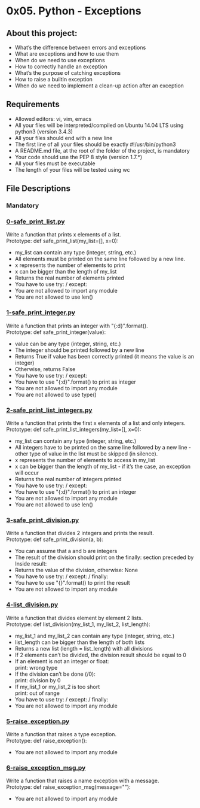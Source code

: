 # 0x05. Python - Exceptions

## About this project:
- What’s the difference between errors and exceptions
- What are exceptions and how to use them
- When do we need to use exceptions
- How to correctly handle an exception
- What’s the purpose of catching exceptions
- How to raise a builtin exception
- When do we need to implement a clean-up action after an exception

## Requirements
- Allowed editors: vi, vim, emacs
- All your files will be interpreted/compiled on Ubuntu 14.04 LTS using python3 (version 3.4.3)
- All your files should end with a new line
- The first line of all your files should be exactly #!/usr/bin/python3
- A README.md file, at the root of the folder of the project, is mandatory
- Your code should use the PEP 8 style (version 1.7.*)
- All your files must be executable
- The length of your files will be tested using wc

## File Descriptions

### Mandatory

### [0-safe_print_list.py](https://github.com/Valentinaga1/holbertonschool-higher_level_programming/tree/master/0x05-python-exceptions/0-safe_print_list.py "0-safe_print_list.py")
Write a function that prints x elements of a list.  
Prototype: def safe_print_list(my_list=[], x=0):  
- my_list can contain any type (integer, string, etc.)
- All elements must be printed on the same line followed by a new line.
- x represents the number of elements to print
- x can be bigger than the length of my_list
- Returns the real number of elements printed
- You have to use try: / except:
- You are not allowed to import any module
- You are not allowed to use len()

### [1-safe_print_integer.py](https://github.com/Valentinaga1/holbertonschool-higher_level_programming/tree/master/0x05-python-exceptions/1-safe_print_integer.py "1-safe_print_integer.py")
Write a function that prints an integer with "{:d}".format().  
Prototype: def safe_print_integer(value):  
- value can be any type (integer, string, etc.)
- The integer should be printed followed by a new line
- Returns True if value has been correctly printed (it means the value is an integer)
- Otherwise, returns False
- You have to use try: / except:
- You have to use "{:d}".format() to print as integer
- You are not allowed to import any module
- You are not allowed to use type()

### [2-safe_print_list_integers.py](https://github.com/Valentinaga1/holbertonschool-higher_level_programming/tree/master/0x05-python-exceptions/2-safe_print_list_integers.py "2-safe_print_list_integers.py")
Write a function that prints the first x elements of a list and only integers.  
Prototype: def safe_print_list_integers(my_list=[], x=0):  
- my_list can contain any type (integer, string, etc.)
- All integers have to be printed on the same line followed by a new line - other type of value in the list must be skipped (in silence).
- x represents the number of elements to access in my_list
- x can be bigger than the length of my_list - if it’s the case, an exception will occur
- Returns the real number of integers printed
- You have to use try: / except:
- You have to use "{:d}".format() to print an integer
- You are not allowed to import any module
- You are not allowed to use len()

### [3-safe_print_division.py](https://github.com/Valentinaga1/holbertonschool-higher_level_programming/tree/master/0x05-python-exceptions/3-safe_print_division.py "3-safe_print_division.py")
Write a function that divides 2 integers and prints the result.  
Prototype: def safe_print_division(a, b):  
- You can assume that a and b are integers
- The result of the division should print on the finally: section preceded by Inside result:
- Returns the value of the division, otherwise: None
- You have to use try: / except: / finally:
- You have to use "{}".format() to print the result
- You are not allowed to import any module

### [4-list_division.py](https://github.com/Valentinaga1/holbertonschool-higher_level_programming/tree/master/0x05-python-exceptions/4-list_division.py "4-list_division.py")
Write a function that divides element by element 2 lists.  
Prototype: def list_division(my_list_1, my_list_2, list_length):  
- my_list_1 and my_list_2 can contain any type (integer, string, etc.)
- list_length can be bigger than the length of both lists
- Returns a new list (length = list_length) with all divisions
- If 2 elements can’t be divided, the division result should be equal to 0
- If an element is not an integer or float:  
print: wrong type  
- If the division can’t be done (/0):  
print: division by 0  
- If my_list_1 or my_list_2 is too short  
print: out of range  
- You have to use try: / except: / finally:
- You are not allowed to import any module

### [5-raise_exception.py](https://github.com/Valentinaga1/holbertonschool-higher_level_programming/tree/master/0x05-python-exceptions/5-raise_exception.py "5-raise_exception.py")
Write a function that raises a type exception.  
Prototype: def raise_exception():
- You are not allowed to import any module

### [6-raise_exception_msg.py](https://github.com/Valentinaga1/holbertonschool-higher_level_programming/tree/master/0x05-python-exceptions/6-raise_exception_msg.py "6-raise_exception_msg.py")
Write a function that raises a name exception with a message.  
Prototype: def raise_exception_msg(message=""):
- You are not allowed to import any module